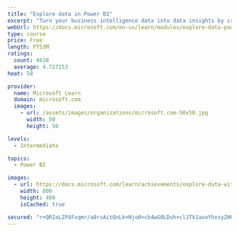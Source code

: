 ```yaml
---
title: "Explore data in Power BI"
excerpt: "Turn your business intelligence data into data insights by creating and configuring Power BI dashboards."
webUrl: https://docs.microsoft.com/en-us/learn/modules/explore-data-power-bi/
type: course
price: Free
length: PT53M
ratings:
  count: 4638
  average: 4.727253
heat: 58

provider:
  name: Microsoft Learn
  domain: microsoft.com
  images:
    - url: /assets/images/organizations/microsoft.com-50x50.jpg
      width: 50
      height: 50

levels:
  - Intermediate

topics:
  - Power BI

images:
  - url: https://docs.microsoft.com/learn/achievements/explore-data-with-power-bi-desktop-social.png
    width: 800
    height: 400
    isCached: true

secured: "r+QRIeLZP4Fvqmr/a0rsAitQnLk+Njo0+cb4wG0LDuh+clJTk1aooYhxsyZHUWzJTszzKz7a2+EJSqDSIea0ci+0HK4E/I/ciU4qvi7YRUKGSiPZIH1BUXj2zpQvww7oa+lJf+ApRQsm2WiM5KGt8frE4Iq3an9M8+MyTz4H57Hl49RlLJAJl84twoNxlEKm3Jx1Do+9Y4aKloo0DffUaofenaYlxaAvn9LPT13Wqr8YB72l+h2eEvt2ms9K3mvPOLfecPHtyTtM7twzChhN/xxlYZ1JHuiHsuY6neRREVozaOXjAlq4fIJL9HpaEibcb7vjNYejcEyOxK8FCaTFiWEaF+lq+AWzJDMiHlKBa/DZiLFIc0d0z78U8LfwxGwSk2DcFtKHIzb4KMa2e2okyvOq2tnU0dXMQa7Ed1UB+Xg=;lvNBCT6EQTngCxyOw05VfQ=="
---
```


